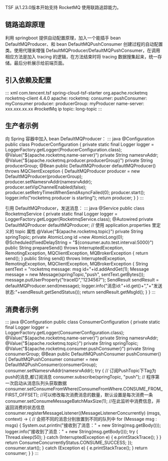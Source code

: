TSF 从1.23.0版本开始支持 RocketMQ 使用联路追踪能力。

## 链路追踪原理
利用 springboot 提供自动配置原理，加入一个能插手 bean DefaultMQProducer、和 bean DefaultMQPushConsumer 创建过程的自动配置类。使用代理来增强 DefaultMQProducer/DefaultMQPushConsumer，在调用相应方法是加入 tracing 的逻辑，在方法结束时将 tracing 数据搜集起来，统一存储。最后分析展示给前端页面。

## 引入依赖及配置
<dx-codeblock>
:::  xml
    <!-- TSF 启动器 -->
    <dependency>
        <groupId>com.tencent.tsf</groupId>
        <artifactId>spring-cloud-tsf-starter</artifactId>
    </dependency>
    <!--RocketMQ-->
    <dependency>
        <groupId>org.apache.rocketmq</groupId>
        <artifactId>rocketmq-client</artifactId>
        <version>4.4.0</version>
    </dependency>
apache:
  rocketmq:
    consumer:
      pushConsumer: myConsumer
    producer:
      producerGroup: myProducer
    name-server: xxx.xxx.xx.xx #rocketMq ip
    topic: long-topic
:::
</dx-codeblock>



## 生产者示例
向 Spring 容器中加入 bean DefaultMQProducer：
<dx-codeblock>
:::  java
@Configuration
public class ProducerConfiguration {
    private static final Logger logger = LoggerFactory.getLogger(ProducerConfiguration.class);
    @Value("${apache.rocketmq.name-server}")
    private String namesrvAddr;
    @Value("${apache.rocketmq.producer.producerGroup}")
    private String producerGroup;
    @Bean
    public DefaultMQProducer defaultMQProducer() throws MQClientException {
        DefaultMQProducer producer = new DefaultMQProducer(producerGroup);
        producer.setNamesrvAddr(namesrvAddr);
        producer.setVipChannelEnabled(false);
        producer.setRetryTimesWhenSendAsyncFailed(0);
        producer.start();
        logger.info("rocketmq producer is starting");
        return producer;
    }
}
:::
</dx-codeblock>


引用 DefaultMQProducer，发送消息：
<dx-codeblock>
:::  java
@Service
public class RocketmqService {
    private static  final Logger logger = LoggerFactory.getLogger(RocketmqService.class);
    @Autowired
    private DefaultMQProducer defaultMQProducer;
    // 使用 application.properties 里定义的 topic 属性
    @Value("${apache.rocketmq.topic}")
    private String springTopic;
    private AtomicLong id =new AtomicLong(0);
    @Scheduled(fixedDelayString = "${consumer.auto.test.interval:5000}")
    public String prepareSend() throws InterruptedException, RemotingException, MQClientException, MQBrokerException {
       return send();
    }
    public String send() throws InterruptedException, RemotingException, MQClientException, MQBrokerException {
        String sentText = "rocketmq message: msg id="+id.addAndGet(1);
        Message message = new Message(springTopic,"push", sentText.getBytes());
        message.putUserProperty("traceID","1234567");
        SendResult sendResult = defaultMQProducer.send(message);
        logger.info("消息id:"+id.get()+","+"发送状态:"+sendResult.getSendStatus());
        return sendResult.getMsgId();
    }
}
:::
</dx-codeblock>


## 消费者示例
<dx-codeblock>
:::  java
@Configuration
public class ConsumerConfiguration {
    private static final Logger logger = LoggerFactory.getLogger(ConsumerConfiguration.class);
    @Value("${apache.rocketmq.name-server}")
    private String namesrvAddr;
    @Value("${apache.rocketmq.topic}")
    private String springTopic;
    @Value("${apache.rocketmq.consumer.pushConsumer}")
    private String consumerGroup;
    @Bean
    public DefaultMQPushConsumer pushConsumer() {
        DefaultMQPushConsumer consumer = new DefaultMQPushConsumer(consumerGroup);
        consumer.setNamesrvAddr(namesrvAddr);
        try {
            // 订阅PushTopic下Tag为push的消息,都订阅消息
            consumer.subscribe(springTopic, "push");
            // 程序第一次启动从消息队列头获取数据
            consumer.setConsumeFromWhere(ConsumeFromWhere.CONSUME_FROM_FIRST_OFFSET);
            //可以修改每次消费消息的数量，默认设置是每次消费一条
            consumer.setConsumeMessageBatchMaxSize(1);
            //在此监听中消费信息，并返回消费的状态信息
            consumer.registerMessageListener((MessageListenerConcurrently) (msgs, context) -> {
                // 会把不同的消息分别放置到不同的队列中
                for (Message msg : msgs) {
                    System.out.println("接收到了消息：" + new String(msg.getBody()));
                    logger.info("接收到了消息：" + new String(msg.getBody()));
                    try {
                        Thread.sleep(50);
                    } catch (InterruptedException e) {
                        e.printStackTrace();
                    }
                }
                return ConsumeConcurrentlyStatus.CONSUME_SUCCESS;
            });
            consumer.start();
        } catch (Exception e) {
            e.printStackTrace();
        }
        return consumer;
    }
}
:::
</dx-codeblock>

